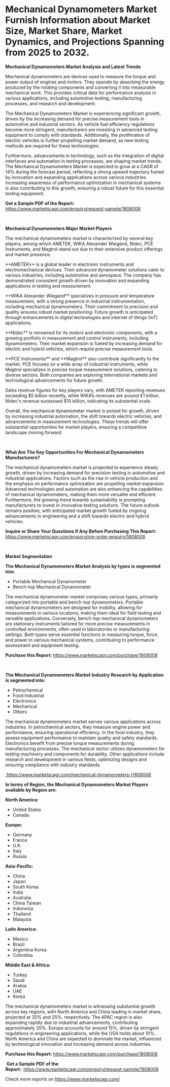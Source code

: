 <p><h1>Mechanical Dynamometers Market Furnish Information about Market Size, Market Share, Market Dynamics, and Projections Spanning from 2025 to 2032.</h1></p><p><strong>Mechanical Dynamometers Market Analysis and Latest Trends</strong></p>
<p><p>Mechanical dynamometers are devices used to measure the torque and power output of engines and motors. They operate by absorbing the energy produced by the rotating components and converting it into measurable mechanical work. This provides critical data for performance analysis in various applications, including automotive testing, manufacturing processes, and research and development.</p><p>The Mechanical Dynamometers Market is experiencing significant growth, driven by the increasing demand for precise measurement tools in automotive and industrial sectors. As vehicle fuel efficiency regulations become more stringent, manufacturers are investing in advanced testing equipment to comply with standards. Additionally, the proliferation of electric vehicles is further propelling market demand, as new testing methods are required for these technologies.</p><p>Furthermore, advancements in technology, such as the integration of digital interfaces and automation in testing processes, are shaping market trends. The Mechanical Dynamometers Market is expected to grow at a CAGR of 14% during the forecast period, reflecting a strong upward trajectory fueled by innovation and expanding applications across various industries. Increasing awareness of performance optimization in mechanical systems is also contributing to this growth, ensuring a robust future for this essential testing equipment.</p></p>
<p><strong>Get a Sample PDF of the Report:&nbsp;</strong> <a href="https://www.marketscagr.com/enquiry/request-sample/1808008?utm_campaign=2756&utm_medium=2&utm_source=Github&utm_content=ia&utm_term=10042025&utm_id=mechanical-dynamometers">https://www.marketscagr.com/enquiry/request-sample/1808008</a></p>
<p>&nbsp;</p>
<p><strong>Mechanical Dynamometers Major Market Players</strong></p>
<p><p>The mechanical dynamometers market is characterized by several key players, among which AMETEK, WIKA Alexander Wiegand, Nidec, PCE Instruments, and Magtrol stand out due to their extensive product offerings and market presence.</p><p>**AMETEK** is a global leader in electronic instruments and electromechanical devices. Their advanced dynamometer solutions cater to various industries, including automotive and aerospace. The company has demonstrated consistent growth driven by innovation and expanding applications in testing and measurement.</p><p>**WIKA Alexander Wiegand** specializes in pressure and temperature measurement, with a strong presence in industrial instrumentation, including mechanical dynamometers. Their commitment to precision and quality ensures robust market positioning. Future growth is anticipated through enhancements in digital technologies and internet of things (IoT) applications.</p><p>**Nidec** is renowned for its motors and electronic components, with a growing portfolio in measurement and control instruments, including dynamometers. Their market expansion is fueled by increasing demand for electric and hybrid vehicles, which require precise measurement tools.</p><p>**PCE Instruments** and **Magtrol** also contribute significantly to the market. PCE focuses on a wide array of industrial instruments, while Magtrol specializes in precise torque measurement solutions, catering to diverse sectors. Both companies are exploring international markets and technological advancements for future growth.</p><p>Sales revenue figures for key players vary, with AMETEK reporting revenues exceeding $5 billion recently, while WIKA’s revenues are around €1 billion. Nidec's revenue surpassed $15 billion, indicating its substantial scale.</p><p>Overall, the mechanical dynamometer market is poised for growth, driven by increasing industrial automation, the shift towards electric vehicles, and advancements in measurement technologies. These trends will offer substantial opportunities for market players, ensuring a competitive landscape moving forward.</p></p>
<p>&nbsp;</p>
<p><strong>What Are The Key Opportunities For Mechanical Dynamometers Manufacturers?</strong></p>
<p><p>The mechanical dynamometers market is projected to experience steady growth, driven by increasing demand for precision testing in automotive and industrial applications. Factors such as the rise in vehicle production and the emphasis on performance optimization are propelling market expansion. Advanced technologies and automation are also enhancing the capabilities of mechanical dynamometers, making them more versatile and efficient. Furthermore, the growing trend towards sustainability is prompting manufacturers to invest in innovative testing solutions. The future outlook remains positive, with anticipated market growth fueled by ongoing advancements in engineering and a shift towards electric and hybrid vehicles.</p></p>
<p><strong>Inquire or Share Your Questions If Any Before Purchasing This Report:</strong> <a href="https://www.marketscagr.com/enquiry/pre-order-enquiry/1808008?utm_campaign=2756&utm_medium=2&utm_source=Github&utm_content=ia&utm_term=10042025&utm_id=mechanical-dynamometers">https://www.marketscagr.com/enquiry/pre-order-enquiry/1808008</a></p>
<p>&nbsp;</p>
<p><strong>Market Segmentation</strong></p>
<p><strong>The Mechanical Dynamometers Market Analysis by types is segmented into:</strong></p>
<p><ul><li>Portable Mechanical Dynamometer</li><li>Bench-top Mechanical Dynamometer</li></ul></p>
<p><p>The mechanical dynamometer market comprises various types, primarily categorized into portable and bench-top dynamometers. Portable mechanical dynamometers are designed for mobility, allowing for measurements in various locations, making them ideal for field testing and versatile applications. Conversely, bench-top mechanical dynamometers are stationary instruments tailored for more precise measurements in controlled environments, often used in laboratories or manufacturing settings. Both types serve essential functions in measuring torque, force, and power in various mechanical systems, contributing to performance assessment and equipment testing.</p></p>
<p><strong>Purchase this Report:&nbsp;</strong><a href="https://www.marketscagr.com/purchase/1808008?utm_campaign=2756&utm_medium=2&utm_source=Github&utm_content=ia&utm_term=10042025&utm_id=mechanical-dynamometers">https://www.marketscagr.com/purchase/1808008</a></p>
<p>&nbsp;</p>
<p><strong>The Mechanical Dynamometers Market Industry Research by Application is segmented into:</strong></p>
<p><ul><li>Petrochemical</li><li>Food Industrial</li><li>Electronics</li><li>Mechanical</li><li>Others</li></ul></p>
<p><p>The mechanical dynamometers market serves various applications across industries. In petrochemical sectors, they measure engine power and performance, ensuring operational efficiency. In the food industry, they assess equipment performance to maintain quality and safety standards. Electronics benefit from precise torque measurements during manufacturing processes. The mechanical sector utilizes dynamometers for testing machinery and components for durability. Other applications include research and development in various fields, optimizing designs and ensuring compliance with industry standards.</p></p>
<p><a href="https://www.marketscagr.com/mechanical-dynamometers-r1808008?utm_campaign=2756&utm_medium=2&utm_source=Github&utm_content=ia&utm_term=10042025&utm_id=mechanical-dynamometers">&nbsp;https://www.marketscagr.com/mechanical-dynamometers-r1808008</a></p>
<p><strong>In terms of Region, the Mechanical Dynamometers Market Players available by Region are:</strong></p>
<p>
    <p> <strong> North America: </strong>
        <ul>
            <li>United States</li>
            <li>Canada</li>
        </ul>
        </p> 
    <p> <strong> Europe: </strong>
        <ul>
            <li>Germany</li>
            <li>France</li>
            <li>U.K.</li>
            <li>Italy</li>
            <li>Russia</li>
        </ul>
        </p> 
    <p> <strong> Asia-Pacific: </strong>
        <ul>
            <li>China</li>
            <li>Japan</li>
            <li>South Korea</li>
            <li>India</li>
            <li>Australia</li>
            <li>China Taiwan</li>
            <li>Indonesia</li>
            <li>Thailand</li>
            <li>Malaysia</li>
        </ul>
        </p> 
    <p> <strong> Latin America: </strong>
        <ul>
            <li>Mexico</li>
            <li>Brazil</li>
            <li>Argentina Korea</li>
            <li>Colombia</li>
        </ul>
        </p> 
    <p> <strong> Middle East & Africa: </strong>
        <ul>
            <li>Turkey</li>
            <li>Saudi</li>
            <li>Arabia</li>
            <li>UAE</li>
            <li>Korea</li>
        </ul>
    </p>
    </p>
<p><p>The mechanical dynamometers market is witnessing substantial growth across key regions, with North America and China leading in market share, projected at 30% and 25%, respectively. The APAC region is also expanding rapidly due to industrial advancements, contributing approximately 20%. Europe accounts for around 15%, driven by stringent regulations in engineering applications, while the USA holds about 10%. North America and China are expected to dominate the market, influenced by technological innovation and increasing demand across industries.</p></p>
<p><strong>Purchase this Report: </strong><a href="https://www.marketscagr.com/purchase/1808008?utm_campaign=2756&utm_medium=2&utm_source=Github&utm_content=ia&utm_term=10042025&utm_id=mechanical-dynamometers">https://www.marketscagr.com/purchase/1808008</a></p>
<p>&nbsp;<strong>Get a Sample PDF of the Report:&nbsp;&nbsp;</strong><a href="https://www.marketscagr.com/enquiry/request-sample/1808008?utm_campaign=2756&utm_medium=2&utm_source=Github&utm_content=ia&utm_term=10042025&utm_id=mechanical-dynamometers">https://www.marketscagr.com/enquiry/request-sample/1808008</a></p>
<p><strong></strong></p>
<p>Check more reports on <a href="https://www.marketscagr.com/?utm_campaign=2756&utm_medium=2&utm_source=Github&utm_content=ia&utm_term=10042025&utm_id=mechanical-dynamometers">https://www.marketscagr.com/</a></p>